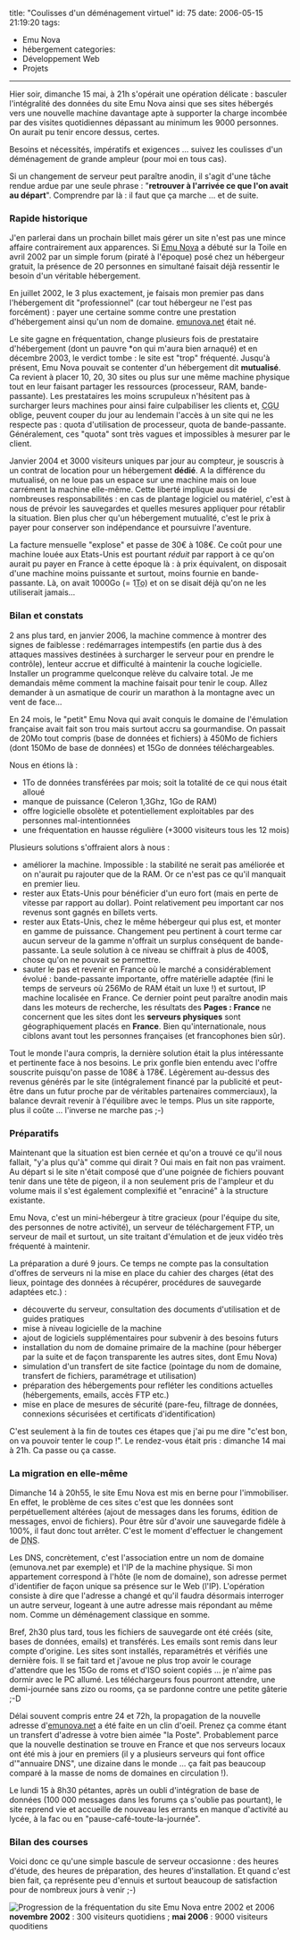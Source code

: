 title: "Coulisses d'un déménagement virtuel"
id: 75
date: 2006-05-15 21:19:20
tags: 
- Emu Nova
- hébergement
categories: 
- Développement Web
- Projets
---

Hier soir, dimanche 15 mai, à 21h s'opérait une opération délicate : basculer l'intégralité des données du site Emu Nova ainsi que ses sites hébergés vers une nouvelle machine davantage apte à supporter la charge incombée par des visites quotidiennes dépassant au minimum les 9000 personnes. On aurait pu tenir encore dessus, certes.

Besoins et nécessités, impératifs et exigences ... suivez les coulisses d'un déménagement de grande ampleur (pour moi en tous cas).

<!--more-->

Si un changement de serveur peut paraître anodin, il s'agit d'une tâche rendue ardue par une seule phrase : "**retrouver à l'arrivée ce que l'on avait au départ**". Comprendre par là : il faut que ça marche ... et de suite.

### Rapide historique

J'en parlerai dans un prochain billet mais gérer un site n'est pas une mince affaire contrairement aux apparences. Si [Emu Nova](http://www.emunova.net/) a débuté sur la Toile en avril 2002 par un simple forum (piraté à l'époque) posé chez un hébergeur gratuit, la présence de 20 personnes en simultané faisait déjà ressentir le besoin d'un véritable hébergement.

En juillet 2002, le 3 plus exactement, je faisais mon premier pas dans l'hébergement dit "professionnel" (car tout hébergeur ne l'est pas forcément) : payer une certaine somme contre une prestation d'hébergement ainsi qu'un nom de domaine. <ins>emunova.net</ins> était né.

Le site gagne en fréquentation, change plusieurs fois de prestataire d'hébergement (dont un pauvre *on qui m'aura bien arnaqué) et en décembre 2003, le verdict tombe : le site est "trop" fréquenté. Jusqu'à présent, Emu Nova pouvait se contenter d'un hébergement dit **mutualisé**. Ca revient à placer 10, 20, 30 sites ou plus sur une même machine physique tout en leur faisant partager les ressources (processeur, RAM, bande-passante). Les prestataires les moins scrupuleux n'hésitent pas à surcharger leurs machines pour ainsi faire culpabiliser les clients et, <acronym title="Conditions Générales de Vente">CGU</acronym> oblige, peuvent couper du jour au lendemain l'accès à un site qui ne les respecte pas : quota d'utilisation de processeur, quota de bande-passante. Généralement, ces "quota" sont très vagues et impossibles à mesurer par le client.

Janvier 2004 et 3000 visiteurs uniques par jour au compteur, je souscris à un contrat de location pour un hébergement **dédié**. A la différence du mutualisé, on ne loue pas un espace sur une machine mais on loue carrément la machine elle-même. Cette liberté implique aussi de nombreuses responsabilités : en cas de plantage logiciel ou matériel, c'est à nous de prévoir les sauvegardes et quelles mesures appliquer pour rétablir la situation. Bien plus cher qu'un hébergement mutualité, c'est le prix à payer pour conserver son indépendance et poursuivre l'aventure.

La facture mensuelle "explose" et passe de 30€ à 108€. Ce coût pour une machine louée aux Etats-Unis est pourtant _réduit_ par rapport à ce qu'on aurait pu payer en France à cette époque là : à prix équivalent, on disposait d'une machine moins puissante et surtout, moins fournie en bande-passante. Là, on avait 1000Go (= 1<abbr title="Tera-octet">To</abbr>) et on se disait déjà qu'on ne les utiliserait jamais...

### Bilan et constats

2 ans plus tard, en janvier 2006, la machine commence à montrer des signes de faiblesse : redémarrages intempestifs (en partie dus à des attaques massives destinées à surcharger le serveur pour en prendre le contrôle), lenteur accrue et difficulté à maintenir la couche logicielle. Installer un programme quelconque relève du calvaire total. Je me demandais même comment la machine faisait pour tenir le coup. Allez demander à un asmatique de courir un marathon à la montagne avec un vent de face...

En 24 mois, le "petit" Emu Nova qui avait conquis le domaine de l'émulation française avait fait son trou mais surtout accru sa gourmandise. On passait de 20Mo tout compris (base de données et fichiers) à 450Mo de fichiers (dont 150Mo de base de données) et 15Go de données téléchargeables.

Nous en étions là :

*   1To de données transférées par mois; soit la totalité de ce qui nous était alloué
*   manque de puissance (Celeron 1,3Ghz, 1Go de RAM)
*   offre logicielle obsolète et potentiellement exploitables par des personnes mal-intentionnées
*   une fréquentation en hausse régulière (+3000 visiteurs tous les 12 mois)

Plusieurs solutions s'offraient alors à nous :

*   améliorer la machine. Impossible : la stabilité ne serait pas améliorée et on n'aurait pu rajouter que de la RAM. Or ce n'est pas ce qu'il manquait en premier lieu.
*   rester aux Etats-Unis pour bénéficier d'un euro fort (mais en perte de vitesse par rapport au dollar). Point relativement peu important car nos revenus sont gagnés en billets verts.
*   rester aux Etats-Unis, chez le même hébergeur qui plus est, et monter en gamme de puissance. Changement peu pertinent à court terme car aucun serveur de la gamme n'offrait un surplus conséquent de bande-passante. La seule solution à ce niveau se chiffrait à plus de 400$, chose qu'on ne pouvait se permettre.
*   sauter le pas et revenir en France où le marché a considérablement évolué : bande-passante importante, offre matérielle adaptée (fini le temps de serveurs où 256Mo de RAM était un luxe !) et surtout, IP machine localisée en France. Ce dernier point peut paraître anodin mais dans les moteurs de recherche, les résultats des **Pages : France** ne concernent que les sites dont les **serveurs physiques** sont géographiquement placés en **France**. Bien qu'internationale, nous ciblons avant tout les personnes françaises (et francophones bien sûr).

Tout le monde l'aura compris, la dernière solution était la plus intéressante et pertinente face à nos besoins. Le prix gonfle bien entendu avec l'offre souscrite puisqu'on passe de 108€ à 178€. Légèrement au-dessus des revenus générés par le site (intégralement financé par la publicité et peut-être dans un futur proche par de véritables partenaires commerciaux), la balance devrait revenir à l'équilibre avec le temps. Plus un site rapporte, plus il coûte ... l'inverse ne marche pas ;-)

### Préparatifs

Maintenant que la situation est bien cernée et qu'on a trouvé ce qu'il nous fallait, "y'a plus qu'à" comme qui dirait ? Oui mais en fait non pas vraiment. Au départ si le site n'était composé que d'une poignée de fichiers pouvant tenir dans une tête de pigeon, il a non seulement pris de l'ampleur et du volume mais il s'est également complexifié et "enraciné" à la structure existante.

Emu Nova, c'est un mini-hébergeur à titre gracieux (pour l'équipe du site, des personnes de notre activité), un serveur de téléchargement FTP, un serveur de mail et surtout, un site traitant d'émulation et de jeux vidéo très fréquenté à maintenir.

La préparation a duré 9 jours. Ce temps ne compte pas la consultation d'offres de serveurs ni la mise en place du cahier des charges (état des lieux, pointage des données à récupérer, procédures de sauvegarde adaptées etc.) :

*   découverte du serveur, consultation des documents d'utilisation et de guides pratiques
*   mise à niveau logicielle de la machine
*   ajout de logiciels supplémentaires pour subvenir à des besoins futurs
*   installation du nom de domaine primaire de la machine (pour héberger par la suite et de façon transparente les autres sites, dont Emu Nova)
*   simulation d'un transfert de site factice (pointage du nom de domaine, transfert de fichiers, paramétrage et utilisation)
*   préparation des hébergements pour refléter les conditions actuelles (hébergements, emails, accès FTP etc.)
*   mise en place de mesures de sécurité (pare-feu, filtrage de données, connexions sécurisées et certificats d'identification)

C'est seulement à la fin de toutes ces étapes que j'ai pu me dire "c'est bon, on va pouvoir tenter le coup !". Le rendez-vous était pris : dimanche 14 mai à 21h. Ca passe ou ça casse.

### La migration en elle-même

Dimanche 14 à 20h55, le site Emu Nova est mis en berne pour l'immobiliser. En effet, le problème de ces sites c'est que les données sont perpétuellement altérées (ajout de messages dans les forums, édition de messages, envoi de fichiers). Pour être sûr d'avoir une sauvegarde fidèle à 100%, il faut donc tout arrêter. C'est le moment d'effectuer le changement de <acronym title="Domain Name Server">DNS</acronym>.

Les DNS, concrètement, c'est l'association entre un nom de domaine (emunova.net par exemple) et l'IP de la machine physique. Si mon appartement correspond à l'hôte (le nom de domaine), son adresse permet d'identifier de façon unique sa présence sur le Web (l'IP). L'opération consiste à dire que l'adresse a changé et qu'il faudra désormais interroger un autre serveur, logeant à une autre adresse mais répondant au même nom. Comme un déménagement classique en somme.

Bref, 2h30 plus tard, tous les fichiers de sauvegarde ont été créés (site, bases de données, emails) et transférés. Les emails sont remis dans leur compte d'origine. Les sites sont installés, reparamétrés et vérifiés une dernière fois. Il se fait tard et j'avoue ne plus trop avoir le courage d'attendre que les 15Go de roms et d'ISO soient copiés ... je n'aime pas dormir avec le PC allumé. Les téléchargeurs fous pourront attendre, une demi-journée sans zizo ou rooms, ça se pardonne contre une petite gâterie ;-D

Délai souvent compris entre 24 et 72h, la propagation de la nouvelle adresse d'<ins>emunova.net</ins> a été faite en un clin d'oeil. Prenez ça comme étant un transfert d'adresse à votre bien aimée "la Poste". Probablement parce que la nouvelle destination se trouve en France et que nos serveurs locaux ont été mis à jour en premiers (il y a plusieurs serveurs qui font office d'"annuaire DNS", une dizaine dans le monde ... ça fait pas beaucoup comparé à la masse de noms de domaines en circulation !).

Le lundi 15 à 8h30 pétantes, après un oubli d'intégration de base de données (100 000 messages dans les forums ça s'oublie pas pourtant), le site reprend vie et accueille de nouveau les errants en manque d'activité au lycée, à la fac ou en "pause-café-toute-la-journée".

### Bilan des courses

Voici donc ce qu'une simple bascule de serveur occasionne : des heures d'étude, des heures de préparation, des heures d'installation. Et quand c'est bien fait, ça représente peu d'ennuis et surtout beaucoup de satisfaction pour de nombreux jours à venir ;-)

![Progression de la fréquentation du site Emu Nova entre 2002 et 2006](https://oncletom.io/images/Emu-Nova/emunova-statistiques-progression-2002-2006.png)
**novembre 2002** : 300 visiteurs quotidiens ; **mai 2006** : 9000 visiteurs quoditiens